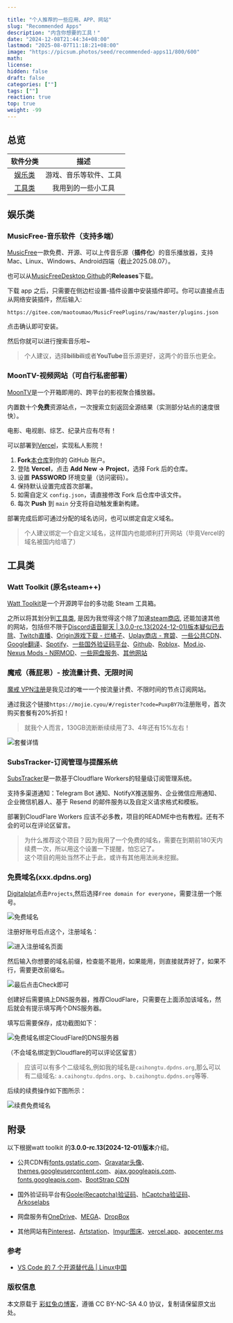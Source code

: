 ```yaml
---

title: "个人推荐的一些应用、APP、网站"
slug: "Recommended Apps"
description: "内含你想要的工具！"
date: "2024-12-08T21:44:34+08:00"
lastmod: "2025-08-07T11:18:21+08:00"
image: "https://picsum.photos/seed/recommended-apps11/800/600"
math: 
license: 
hidden: false
draft: false 
categories: [""]
tags: [""]
reaction: true
top: true
weight: -99
---
```


## 总览

| 软件分类      | 描述 |
| :-: | :-: |
| [娱乐类](#娱乐类) | 游戏、音乐等软件、工具 |
| [工具类](#工具类) | 我用到的一些小工具 |

## 娱乐类

### MusicFree-音乐软件（支持多端）

[MusicFree](https://musicfree.catcat.work/)一款免费、开源、可以上传音乐源（**插件化**）的音乐播放器，支持Mac、Linux、Windows、Android四端（截止2025.08.07）。

也可以从[MusicFreeDesktop Github](https://github.com/maotoumao/MusicFreeDesktop)的**Releases**下载。

下载 app 之后，只需要在侧边栏设置-插件设置中安装插件即可。你可以直接点击从网络安装插件，然后输入:
```
https://gitee.com/maotoumao/MusicFreePlugins/raw/master/plugins.json
```
点击确认即可安装。

然后你就可以进行搜索音乐啦~

> 个人建议，选择**bilibili**或者**YouTube**音乐源更好，这两个的音乐也更全。

### MoonTV-视频网站（可自行私密部署）

[MoonTV](https://github.com/LunaTechLab/MoonTV)是一个开箱即用的、跨平台的影视聚合播放器。

内置数十个**免费**资源站点，一次搜索立刻返回全源结果（实测部分站点的速度很快）。

电影、电视剧、综艺、纪录片应有尽有！

可以部署到[Vercel](https://vercel.com/)，实现私人影院！

1. **Fork**[本仓库](https://github.com/LunaTechLab/MoonTV)到你的 GitHub 账户。
2. 登陆 **Vercel**，点击 **Add New → Project**，选择 Fork 后的仓库。
3. 设置 **PASSWORD** 环境变量（访问密码）。
4. 保持默认设置完成首次部署。
5. 如需自定义 `config.json`，请直接修改 Fork 后仓库中该文件。
6. 每次 **Push** 到 `main` 分支将自动触发重新构建。

部署完成后即可通过分配的域名访问，也可以绑定自定义域名。

> 个人建议绑定一个自定义域名，这样国内也能顺利打开网站（毕竟Vercel的域名被国内给墙了）

## 工具类

### Watt Toolkit (原名steam++)

[Watt Toolkit](https://steampp.net/)是一个开源跨平台的多功能 Steam 工具箱。

之所以将其划分到[工具类](#工具类), 是因为我觉得这个除了加速[steam商店](https://store.steampowered.com/), 还能加速其他的网站，包括但不限于[Discord语音聊天 | 3.0.0-rc.13(2024-12-01)版本疑似已去除](https://discord.com/)、[Twitch直播](https://www.twitch.tv/)、[Origin游戏下载 - 烂橘子](https://www.origin.com/)、[Uplay商店 - 育碧](https://zh-cn.ubisoft.com/ubisoftconnect)、[一些公共CDN](#参考)、[Google翻译](https://translate.google.com/)、[Spotify](https://www.spotify.com)、[一些国外验证码平台](#参考)、[Github](https://www.github.com)、[Roblox](https://www.roblox.com)、[Mod.io](https://www.mod.io)、[Nexus Mods - N网MOD](https://www.nexusmods.com)、[一些网盘服务](#参考)、[其他网站](#参考)

### 魔戒（薇屁恩）- 按流量计费、无限时间

[魔戒 VPN注册](https://mojie.cyou/#/register?code=PuxpBY7b)是我见过的唯一一个按流量计费、不限时间的节点订阅网站。

通过我这个链接`https://mojie.cyou/#/register?code=PuxpBY7b`注册账号，首次购买套餐有20%折扣！

> 就我个人而言，130GB流断断续续用了3、4年还有15%左右！

![套餐详情](https://s2.loli.net/2025/08/15/QzwZMekXqBW5YFu.png)

### SubsTracker-订阅管理与提醒系统

[SubsTracker](https://github.com/wangwangit/SubsTracker)是一款基于Cloudflare Workers的轻量级订阅管理系统。

支持多渠道通知：Telegram Bot 通知、NotifyX推送服务、企业微信应用通知、企业微信机器人、基于 Resend 的邮件服务以及自定义请求格式和模板。

部署到CloudFlare Workers 应该不必多教，项目的README中也有教程。还有不会的可以在评论区留言。

> 为什么推荐这个项目？因为我用了一个免费的域名，需要在到期前180天内续费一次，所以用这个设置一下提醒，怕忘记了。<br>
> 这个项目的用处当然不止于此，或许有其他用法尚未挖掘。

### 免费域名(xxx.dpdns.org)

[Digitalplat](https://digitalplat.org/)点击`Projects`,然后选择`Free domain for everyone`，需要注册一个账号。

![免费域名](https://s2.loli.net/2025/08/07/VqSR29vOgHMrfnu.png)

注册好账号后点这个，注册域名：

![进入注册域名页面](https://s2.loli.net/2025/08/07/TyjeXwE6o9Ztlmg.png)

然后输入你想要的域名前缀，检查能不能用，如果能用，则直接就弄好了，如果不行，需要更改前缀名。

![最后点击Check即可](https://s2.loli.net/2025/08/07/C9qwbv2KWZiog3D.png)

创建好后需要搞上DNS服务器，推荐CloudFlare，只需要在上面添加该域名，然后就会有提示填写两个DNS服务器。

填写后需要保存，成功截图如下：

![免费域名绑定CloudFlare的DNS服务器](https://s2.loli.net/2025/08/07/R2JjtHZGe7kbdDV.png)

（不会域名绑定到Cloudflare的可以评论区留言）

> 应该可以有多个二级域名,例如我的域名是`caihongtu.dpdns.org`,那么可以有二级域名: `a.caihongtu.dpdns.org`、`b.caihongtu.dpdns.org`等等.

后续的续费操作如下图所示：

![续费免费域名](https://s2.loli.net/2025/08/07/UKrpyOXgcln95fQ.png)

## 附录

以下根据watt toolkit 的**3.0.0-rc.13(2024-12-01)版本**介绍。

- 公共CDN有[fonts.gstatic.com](fonts.gstatic.com)、[Gravatar头像](gravatar.com)、[themes.googleusercontent.com](themes.googleusercontent.com)、[ajax.googleapis.com](ajax.googleapis.com)、[fonts.googleapis.com](fonts.googleapis.com)、[BootStrap CDN](maxcdn.bootstrapcdn.com/bootstrap)

- 国外验证码平台有[Goole(Recaptcha)验证码](https://www.google.com/recaptcha)、[hCaptcha验证码](https://www.hcaptcha.com)、[Arkoselabs](https://www.arkoselabs.com)

- 网盘服务有[OneDrive](https://onedrive.live.com)、[MEGA](https://mega.io)、[DropBox](https://dropbox.com)

- 其他网站有[Pinterest](https://www.pinterest.com)、[Artstation](https://www.artstation.com)、[Imgur图床](https://www.imgur.com)、[vercel.app](https://vercel.app)、[appcenter.ms](https://appcenter.ms)

### 参考

- [VS Code 的 7 个开源替代品 | Linux中国](https://linux.cn/article-12382-1.html)

### 版权信息

本文原载于 [彩虹兔の博客](https://cai-hong-tu-blog.pages.dev/)，遵循 CC BY-NC-SA 4.0 协议，复制请保留原文出处。

